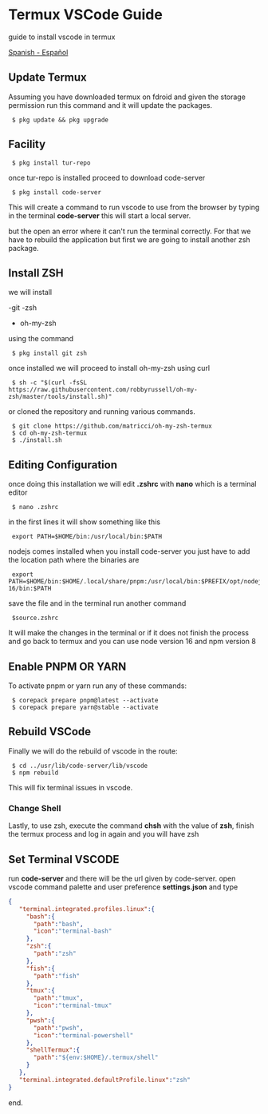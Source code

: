 ﻿# Termux VSCode Guide

guide to install vscode in termux

[Spanish - Español](https://github.com/everskyblue/termux-vscode-guide/blob/main/README-ES.md)

## Update Termux

Assuming you have downloaded termux on fdroid and given the storage permission run this command and it will update the packages.

     $ pkg update && pkg upgrade

## Facility

     $ pkg install tur-repo

once tur-repo is installed proceed to download code-server

     $ pkg install code-server

This will create a command to run vscode to use from the browser by typing in the terminal **code-server** this will start a local server.

but the open an error where it can't run the terminal correctly.
For that we have to rebuild the application but first we are going to install another zsh package.

## Install ZSH

we will install

  -git
  -zsh
  - oh-my-zsh

using the command

     $ pkg install git zsh

once installed we will proceed to install oh-my-zsh using curl

     $ sh -c "$(curl -fsSL https://raw.githubusercontent.com/robbyrussell/oh-my-zsh/master/tools/install.sh)"

or cloned the repository and running various commands.

     $ git clone https://github.com/matricci/oh-my-zsh-termux
     $ cd oh-my-zsh-termux
     $ ./install.sh


## Editing Configuration

once doing this installation we will edit **.zshrc** with **nano** which is a terminal editor

     $ nano .zshrc

in the first lines it will show something like this

     export PATH=$HOME/bin:/usr/local/bin:$PATH

  nodejs comes installed when you install code-server
you just have to add the location path where the binaries are

     export PATH=$HOME/bin:$HOME/.local/share/pnpm:/usr/local/bin:$PREFIX/opt/nodejs-16/bin:$PATH

save the file and in the terminal run another command

     $source.zshrc

It will make the changes in the terminal or if it does not finish the process and go back to termux and you can use node version 16 and npm version 8

## Enable PNPM OR YARN

To activate pnpm or yarn run any of these commands:

     $ corepack prepare pnpm@latest --activate
     $ corepack prepare yarn@stable --activate

## Rebuild VSCode

Finally we will do the rebuild of vscode in the route:


     $ cd ../usr/lib/code-server/lib/vscode
     $ npm rebuild

This will fix terminal issues in vscode.

### Change Shell

Lastly, to use zsh, execute the command **chsh** with the value of **zsh**, finish the termux process and log in again and you will have zsh

## Set Terminal VSCODE

run **code-server** and there will be the url given by code-server.
open vscode command palette and user preference **settings.json** and type

```json
{
   "terminal.integrated.profiles.linux":{
     "bash":{
       "path":"bash",
       "icon":"terminal-bash"
     },
     "zsh":{
       "path":"zsh"
     },
     "fish":{
       "path":"fish"
     },
     "tmux":{
       "path":"tmux",
       "icon":"terminal-tmux"
     },
     "pwsh":{
       "path":"pwsh",
       "icon":"terminal-powershell"
     },
     "shellTermux":{
       "path":"${env:$HOME}/.termux/shell"
     }
   },
   "terminal.integrated.defaultProfile.linux":"zsh"
}
```

end.
